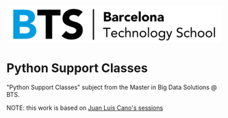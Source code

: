![BTS](sessions/img/Logo-BTS.jpg)

# Python Support Classes

"Python Support Classes" subject from the Master in Big Data Solutions @ BTS.


NOTE: this work is based on [Juan Luis Cano's sessions](https://github.com/Juanlu001/bts-mbds-data-science-foundations/)
